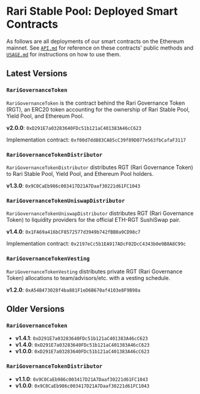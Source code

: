 # Rari Stable Pool: Deployed Smart Contracts

As follows are all deployments of our smart contracts on the Ethereum mainnet. See [`API.md`](API.md) for reference on these contracts' public methods and [`USAGE.md`](USAGE.md) for instructions on how to use them.

## Latest Versions

### `RariGovernanceToken`

`RariGovernanceToken` is the contract behind the Rari Governance Token (RGT), an ERC20 token accounting for the ownership of Rari Stable Pool, Yield Pool, and Ethereum Pool.

**v2.0.0**: `0xD291E7a03283640FDc51b121aC401383A46cC623`

Implementation contract: `0xf00d7dd883CA85cC39f89D077e563fbCafaF3117`

### `RariGovernanceTokenDistributor`

`RariGovernanceTokenDistributor` distributes RGT (Rari Governance Token) to Rari Stable Pool, Yield Pool, and Ethereum Pool holders.

**v1.3.0**: `0x9C0CaEb986c003417D21A7Daaf30221d61FC1043`

### `RariGovernanceTokenUniswapDistributor`

`RariGovernanceTokenUniswapDistributor` distributes RGT (Rari Governance Token) to liquidity providers for the official ETH-RGT SushiSwap pair.

**v1.4.0**: `0x1FA69a416bCF8572577d3949b742fBB0a9CD98c7`

Implementation contract: `0x2197eCc5b1EA917ADcF02DcC4343b0e9B8A8C99c`

### `RariGovernanceTokenVesting`

`RariGovernanceTokenVesting` distributes private RGT (Rari Governance Token) allocations to team/advisors/etc. with a vesting schedule.

**v1.2.0**: `0xA54B473028f4ba881F1eD6B670af4103e8F9B98a`

## Older Versions

### `RariGovernanceToken`

* **v1.4.1**: `0xD291E7a03283640FDc51b121aC401383A46cC623`
* **v1.4.0**: `0xD291E7a03283640FDc51b121aC401383A46cC623`
* **v1.0.0**: `0xD291E7a03283640FDc51b121aC401383A46cC623`

### `RariGovernanceTokenDistributor`

* **v1.1.0**: `0x9C0CaEb986c003417D21A7Daaf30221d61FC1043`
* **v1.0.0**: `0x9C0CaEb986c003417D21A7Daaf30221d61FC1043`
